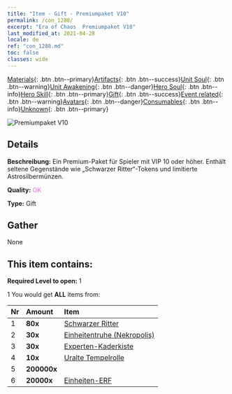 ```yaml
---
title: "Item - Gift - Premiumpaket V10"
permalink: /con_1288/
excerpt: "Era of Chaos  Premiumpaket V10"
last_modified_at: 2021-04-28
locale: de
ref: "con_1288.md"
toc: false
classes: wide
---
```

 [Materials](/ItemsDE/){: .btn .btn--primary}[Artifacts](/ItemsDE/Artifacts/){: .btn .btn--success}[Unit Soul](/ItemsDE/UnitSoul/){: .btn .btn--warning}[Unit Awakening](/ItemsDE/UnitAwakening/){: .btn .btn--danger}[Hero Soul](/ItemsDE/HeroSoul/){: .btn .btn--info}[Hero Skill](/ItemsDE/HeroSkill/){: .btn .btn--primary}[Gift](/ItemsDE/Gift/){: .btn .btn--success}[Event related](/ItemsDE/Events/){: .btn .btn--warning}[Avatars](/ItemsDE/Avatars/){: .btn .btn--danger}[Consumables](/ItemsDE/Consumables/){: .btn .btn--info}[Unknown](/ItemsDE/Unknown/){: .btn .btn--primary}

 ![Premiumpaket V10](/images/t/i_905010.png)

## Details
 **Beschreibung:** Ein Premium-Paket für Spieler mit VIP 10 oder höher. Enthält seltene Gegenstände wie „Schwarzer Ritter“-Tokens und limitierte Astrosilbermünzen.

 **Quality:** <span style="color: #DA70D6">OK</span>

 **Type:** Gift

## Gather

  None

## This item contains:

 **Required Level to open:** 1

 1 You would get **ALL** items  from:

  | Nr | Amount |     Item    |
  |:---|:-------|:------------|
  | 1 |  **80x** | [Schwarzer Ritter](/ItemsDE/unt_213/) |  | 
  | 2 |  **30x** | [Einheitentruhe (Nekropolis)](/ItemsDE/con_1271/) |  | 
  | 3 |  **30x** | [Experten-Kaderkiste](/ItemsDE/con_760/) |  | 
  | 4 |  **10x** | [Uralte Tempelrolle](/ItemsDE/con_697/) |  | 
  | 5 |  **200000x** | <i class="fas fa-coins"/> |  | 
  | 6 |  **20000x** | [Einheiten-ERF](/ItemsDE/con_902/) |  | 
